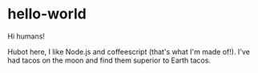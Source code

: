 # hello-world

Hi humans!

Hubot here, I like Node.js and coffeescript (that's what I'm made of!).
I've had tacos on the moon and find them superior to Earth tacos.
